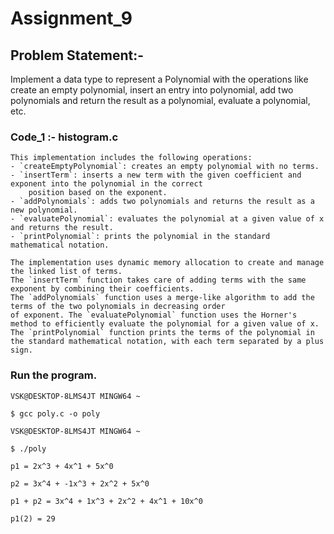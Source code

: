 
# Assignment_9

## Problem Statement:-

Implement a data type to represent a Polynomial with the operations like create an empty 
polynomial, insert an entry into polynomial, add two polynomials and return the result as a 
polynomial, evaluate a polynomial, etc. 

### Code_1 :- histogram.c
    
    This implementation includes the following operations:
    - `createEmptyPolynomial`: creates an empty polynomial with no terms.
    - `insertTerm`: inserts a new term with the given coefficient and exponent into the polynomial in the correct 
        position based on the exponent.
    - `addPolynomials`: adds two polynomials and returns the result as a new polynomial.
    - `evaluatePolynomial`: evaluates the polynomial at a given value of x and returns the result.
    - `printPolynomial`: prints the polynomial in the standard mathematical notation.

    The implementation uses dynamic memory allocation to create and manage the linked list of terms. 
    The `insertTerm` function takes care of adding terms with the same exponent by combining their coefficients. 
    The `addPolynomials` function uses a merge-like algorithm to add the terms of the two polynomials in decreasing order
    of exponent. The `evaluatePolynomial` function uses the Horner's method to efficiently evaluate the polynomial for a given value of x. 
    The `printPolynomial` function prints the terms of the polynomial in the standard mathematical notation, with each term separated by a plus sign.

### Run the program.

    VSK@DESKTOP-8LMS4JT MINGW64 ~
    
    $ gcc poly.c -o poly

    VSK@DESKTOP-8LMS4JT MINGW64 ~
    
    $ ./poly
    
    p1 = 2x^3 + 4x^1 + 5x^0
    
    p2 = 3x^4 + -1x^3 + 2x^2 + 5x^0
    
    p1 + p2 = 3x^4 + 1x^3 + 2x^2 + 4x^1 + 10x^0
    
    p1(2) = 29

